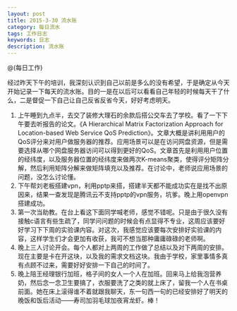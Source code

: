 ```yaml
---
layout: post
title: 2015-3-30 流水账
category: 每日流水
tags: 工作日志
keywords: 日志
description: 流水账
---
```

@(每日工作)

经过昨天下午的培训，我深刻认识到自己以前是多么的没有希望，于是确定从今天开始记录一下每天的流水账。目的一是在以后可以看看自己年轻的时候每天干了什么，二是督促一下自己让自己反省反省今天，好好考虑明天。

1. 上午睡到九点半，去交了装修大理石的余款后搭公交车去了学校。看了一下下午要去听报告的论文。《A Hierarchical Matrix Factorization Approach for
Location-based Web Service QoS Prediction》。文章大概是讲利用用户的QoS评分来对用户做服务器的推荐。应用场景可以是在访问网盘资源，但是需要选择从哪个网盘服务器访问可以得到更好的QoS。文章首先是利用用户位置的经纬度，以及服务器位置的经纬度来做两次K-means聚类，使得评分矩阵分解，然后利用矩阵分解来做矩阵填充以及推荐。在讨论中，老师说应用场景的问题，没怎么讨论懂。
2. 下午帮刘老板搭建vpn，利用pptp来搭，搭建半天都不能成功实在是找不出原因来，结果一查发现是腾讯云不支持pptp的vpn服务，坑爹。晚上用openvpn搭建成功。
3. 第一次当助教。在台上看这下面同学喊老师，感觉不错呢。只是由于很久没有接触c语言有些生疏了，同学问问题的时候会有点显得不专业，这周应该要好好学习下下周的实验课内容。对这次，我感觉应该要每次安排好实验课的内容，这样学生们才会更加有收获，我可不想当那种庸庸碌碌的老师啊。
4. 晚上三人讨论开会。每个人都对上两周的工作做了总结以及对下两周的安排。现在主要是卡在开这块，以及我的需求文档这块。我由于学校，家里事情多真有点顾不过来，需要好好安排一下自己的时间了。
5. 晚上陪王经理银行加班，格子间的女人一个人在加班。回来马上给我泡营养奶，然后念一念卫生要搞了，衣服要洗了之类的就上床了，留我一个人在书桌前面。她在床上滚得谁不着就跟我聊天，东一句西一句的已经安排好了明天的晚饭和饭后活动——寿司加羽毛球加夜宵龙虾。棒！